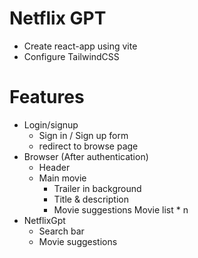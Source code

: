 # Netflix GPT

- Create react-app using vite
- Configure TailwindCSS

# Features

- Login/signup
  - Sign in / Sign up form
  - redirect to browse page
- Browser (After authentication)
  - Header
  - Main movie
    - Trailer in background
    - Title & description
    - Movie suggestions
      Movie list \* n
- NetflixGpt
  - Search bar
  - Movie suggestions
